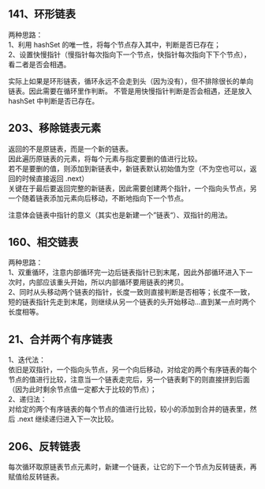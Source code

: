 ## 141、环形链表

两种思路：  
1、利用 hashSet 的唯一性，将每个节点存入其中，判断是否已存在；  
2、设置快慢指针（慢指针每次指向下一个节点，快指针每次指向下下个节点），
看二者是否会相遇。

实际上如果是环形链表，循环永远不会走到头（因为没有），但不排除很长的单向链表。因此需要在循环里作判断。
不管是用快慢指针判断是否会相遇，还是放入 hashSet 中判断是否已存在。

## 203、移除链表元素

返回的不是原链表，而是一个新的链表。   
因此遍历原链表的元素，将每个元素与指定要删的值进行比较。   
若不是要删的值，则添加到新链表中，新链表默认初始值为空（不为空也可以，返回的时候直接返回 .next）   
关键在于最后要返回完整的新链表，因此需要创建两个指针，一个指向头节点，另一个随着链表添加元素向后移动，不断地指向下一个节点。

注意体会链表中指针的意义（其实也是新建一个”链表“）、双指针的用法。

## 160、相交链表

两种思路：   
1、双重循环，注意内部循环完一边后链表指针已到末尾，因此外部循环进入下一次时，内部应该重头开始，所以内部循环要用链表的拷贝。    
2、同时从头移动两个链表的指针，长度一致则直接判断是否相等；长度不一致，短的链表指针先走到末尾，则继续从另一个链表的头开始移动...直到某一点时两个长度相等。

## 21、合并两个有序链表

1、迭代法：  
依旧是双指针，一个指向头节点，另一个向后移动，对给定的两个有序链表的每个节点的值进行比较，注意当一个链表走完后，另一个链表剩下的则直接拼到后面（因为此时剩余节点值一定都大于比较的节点）；   
2、递归法：   
对给定的两个有序链表的每个节点的值进行比较，较小的添加到合并的链表里，然后 .next 继续递归进入下一次比较。

## 206、反转链表

每次循环取原链表节点元素时，新建一个链表，让它的下一个节点为反转链表，再赋值给反转链表。